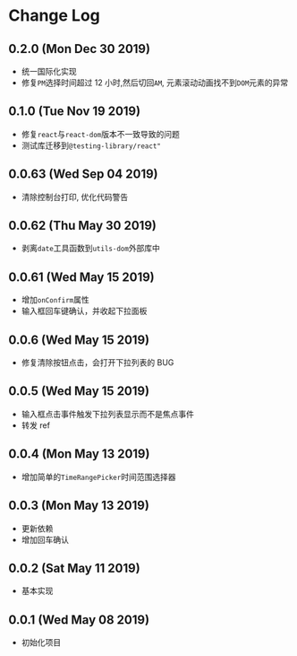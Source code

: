# Change Log

## 0.2.0 (Mon Dec 30 2019)

-   统一国际化实现
-   修复`PM`选择时间超过 12 小时,然后切回`AM`, 元素滚动动画找不到`DOM`元素的异常

## 0.1.0 (Tue Nov 19 2019)

-   修复`react`与`react-dom`版本不一致导致的问题
-   测试库迁移到`@testing-library/react"`

## 0.0.63 (Wed Sep 04 2019)

-   清除控制台打印, 优化代码警告

## 0.0.62 (Thu May 30 2019)

-   剥离`date`工具函数到`utils-dom`外部库中

## 0.0.61 (Wed May 15 2019)

-   增加`onConfirm`属性
-   输入框回车键确认，并收起下拉面板

## 0.0.6 (Wed May 15 2019)

-   修复清除按钮点击，会打开下拉列表的 BUG

## 0.0.5 (Wed May 15 2019)

-   输入框点击事件触发下拉列表显示而不是焦点事件
-   转发 ref

## 0.0.4 (Mon May 13 2019)

-   增加简单的`TimeRangePicker`时间范围选择器

## 0.0.3 (Mon May 13 2019)

-   更新依赖
-   增加回车确认

## 0.0.2 (Sat May 11 2019)

-   基本实现

## 0.0.1 (Wed May 08 2019)

-   初始化项目
